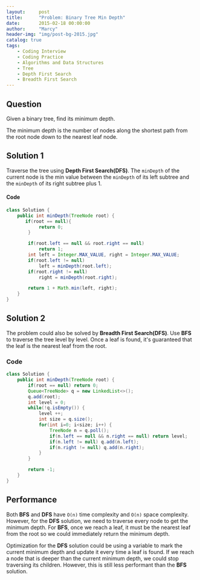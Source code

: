 ```yaml
---
layout:     post
title:      "Problem: Binary Tree Min Depth"
date:       2015-02-18 00:00:00
author:     "Marcy"
header-img: "img/post-bg-2015.jpg"
catalog: true
tags:
    - Coding Interview
    - Coding Practice
    - Algorithms and Data Structures
    - Tree
    - Depth First Search
    - Breadth First Search
---
```


## Question

Given a binary tree, find its minimum depth.

The minimum depth is the number of nodes along the shortest path from the root node down to the nearest leaf node.


## Solution 1

Traverse the tree using **Depth First Search(DFS)**. The `minDepth` of the current node is the min value between the `minDepth` of its left subtree and the `minDepth` of its right subtree plus 1.

#### Code

```java
class Solution {
    public int minDepth(TreeNode root) {
       if(root == null){
            return 0;
        }

        if(root.left == null && root.right == null)
            return 1;
        int left = Integer.MAX_VALUE, right = Integer.MAX_VALUE;
        if(root.left != null)
            left = minDepth(root.left);
        if(root.right != null)
            right = minDepth(root.right);

        return 1 + Math.min(left, right);
    }
}
```

## Solution 2

The problem could also be solved by **Breadth First Search(DFS)**. Use **BFS** to traverse the tree level by level. Once a leaf is found, it's guaranteed that the leaf is the nearest leaf from the root.

### Code

```java
class Solution {
    public int minDepth(TreeNode root) {
        if(root == null) return 0;
        Queue<TreeNode> q = new LinkedList<>();
        q.add(root);
        int level = 0;
        while(!q.isEmpty()) {
            level ++;
            int size = q.size();
            for(int i=0; i<size; i++) {
                TreeNode n = q.poll();
                if(n.left == null && n.right == null) return level;
                if(n.left != null) q.add(n.left);
                if(n.right != null) q.add(n.right);
            }
        }

        return -1;
    }
}
```

## Performance

Both **BFS** and **DFS** have `O(n)` time complexity and `O(n)` space complexity. However, for the **DFS** solution, we need to traverse every node to get the minimum depth. For **BFS**, once we reach a leaf, it must be the nearest leaf from the root so we could immediately return the minimum depth.

Optimization for the **DFS** solution could be using a variable to mark the current minimum depth and update it every time a leaf is found. If we reach a node that is deeper than the current minimum depth, we could stop traversing its children. However, this is still less performant than the **BFS** solution.
